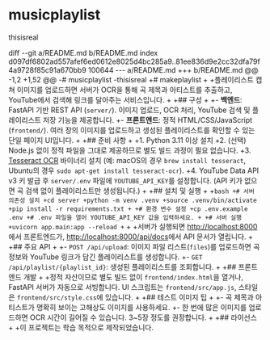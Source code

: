 # musicplaylist
thisisreal

diff --git a/README.md b/README.md
index d097df6802ad557afef6ed0612e8025d4bc285a9..81ee836d9e2cc32dfa79f4a9728f85c91a670bb9 100644
--- a/README.md
+++ b/README.md
@@ -1,2 +1,52 @@
-# musicplaylist
-thisisreal
+# makeplaylist
+
+플레이리스트 캡쳐 이미지를 업로드하면 서버가 OCR을 통해 곡 제목과 아티스트를 추출하고, YouTube에서 검색해 링크를 달아주는 서비스입니다.
+
+## 구성
+
+- **백엔드**: FastAPI 기반 REST API (`server/`). 이미지 업로드, OCR 처리, YouTube 검색 및 플레이리스트 저장 기능을 제공합니다.
+- **프론트엔드**: 정적 HTML/CSS/JavaScript (`frontend/`). 여러 장의 이미지를 업로드하고 생성된 플레이리스트를 확인할 수 있는 단일 페이지 UI입니다.
+
+## 준비 사항
+
+1. Python 3.11 이상 설치
+2. (선택) Node.js 없이 정적 파일을 그대로 제공하므로 별도 빌드 과정이 필요 없습니다.
+3. [Tesseract OCR](https://github.com/tesseract-ocr/tesseract) 바이너리 설치 (예: macOS의 경우 `brew install tesseract`, Ubuntu의 경우 `sudo apt-get install tesseract-ocr`).
+4. YouTube Data API v3 키 발급 후 `server/.env` 파일에 `YOUTUBE_API_KEY`를 설정합니다. (API 키가 없으면 곡 검색 없이 플레이리스트만 생성됩니다.)
+
+## 설치 및 실행
+
+```bash
+# 서버 의존성 설치
+cd server
+python -m venv .venv
+source .venv/bin/activate
+pip install -r requirements.txt
+
+# 환경 변수 설정
+cp .env.example .env
+# .env 파일을 열어 YOUTUBE_API_KEY 값을 입력하세요.
+
+# 서버 실행
+uvicorn app.main:app --reload
+```
+
+서버가 실행되면 <http://localhost:8000>에서 프론트엔드가, <http://localhost:8000/api/docs>에서 API 문서가 열립니다.
+
+## 주요 API
+
+- `POST /api/upload`: 이미지 파일 리스트(`files`)를 업로드하면 곡 정보와 YouTube 링크가 담긴 플레이리스트를 생성합니다.
+- `GET /api/playlist/{playlist_id}`: 생성된 플레이리스트를 조회합니다.
+
+## 프론트엔드 개발
+
+정적 자산이므로 별도 빌드 없이 `frontend/index.html`을 열거나, FastAPI 서버가 자동으로 서빙합니다. UI 스크립트는 `frontend/src/app.js`, 스타일은 `frontend/src/style.css`에 있습니다.
+
+## 테스트 이미지 팁
+
+- 곡 제목과 아티스트가 명확히 보이는 고해상도 이미지를 사용하세요.
+- 한 번에 많은 이미지를 업로드하면 OCR 시간이 길어질 수 있습니다. 3~5장 정도를 권장합니다.
+
+## 라이선스
+
+이 프로젝트는 학습 목적으로 제작되었습니다.

